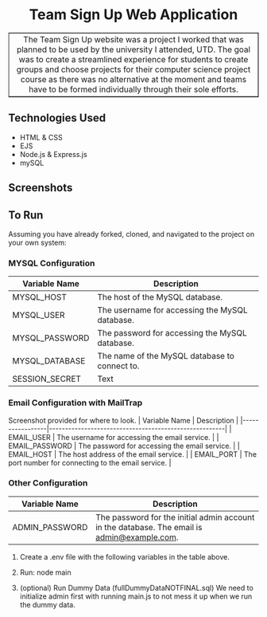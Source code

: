 <h1 align= "Center">Team Sign Up Web Application
</h1>

<table border = "1">
    <tr>
        <td align="center">
        The Team Sign Up website was a project I worked that was planned to be used by the university I attended, UTD. The goal was to create a streamlined experience for students to create groups and choose projects for their computer science project course as there was no alternative at the moment and teams have to be formed individually through their sole efforts.
        </td>
    </tr>
</table>

<h2> Technologies Used </h2>

- HTML & CSS
- EJS
- Node.js & Express.js
- mySQL

<h2> Screenshots </h2>


<h2> To Run </h2>
Assuming you have already forked, cloned, and navigated to the project on your own system:
 
### MYSQL Configuration

| Variable Name   | Description                                           |
|-----------------|-------------------------------------------------------|
| MYSQL_HOST      | The host of the MySQL database.                       |
| MYSQL_USER      | The username for accessing the MySQL database.        |
| MYSQL_PASSWORD  | The password for accessing the MySQL database.        |
| MYSQL_DATABASE  | The name of the MySQL database to connect to.         |
| SESSION_SECRET  | Text                                                  |

### Email Configuration with MailTrap


Screenshot provided for where to look.
| Variable Name   | Description                                           |
|-----------------|-------------------------------------------------------|
| EMAIL_USER      | The username for accessing the email service.         |
| EMAIL_PASSWORD  | The password for accessing the email service.         |
| EMAIL_HOST      | The host address of the email service.                |
| EMAIL_PORT      | The port number for connecting to the email service.  |

### Other Configuration

| Variable Name   | Description                                           |
|-----------------|-------------------------------------------------------|
| ADMIN_PASSWORD  | The password for the initial admin account in the database. The email is admin@example.com. |


1. Create a .env file with the following variables in the table above.

2. Run: node main

3. (optional) Run Dummy Data (fullDummyDataNOTFINAL.sql) We need to initialize admin first with running main.js to not mess it up when we run the dummy data.

